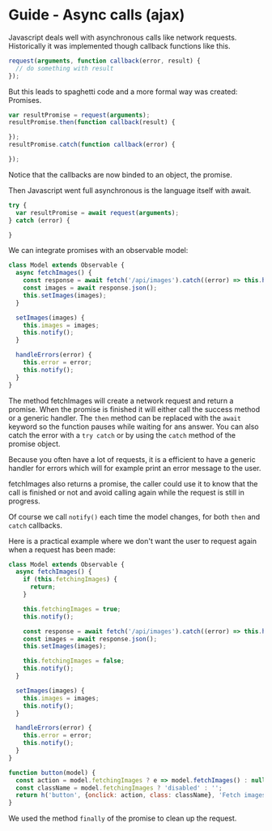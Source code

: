 # Guide - Async calls (ajax)

Javascript deals well with asynchronous calls like network requests. Historically it was implemented though callback functions like this.

```js
request(arguments, function callback(error, result) {
  // do something with result
});
```

But this leads to spaghetti code and a more formal way was created: Promises.

```js
var resultPromise = request(arguments);
resultPromise.then(function callback(result) {

});
resultPromise.catch(function callback(error) {

});
```

Notice that the callbacks are now binded to an object, the promise.

Then Javascript went full asynchronous is the language itself with await.

```js
try {
  var resultPromise = await request(arguments);
} catch (error) {

}
```

We can integrate promises with an observable model:

```js
class Model extends Observable {
  async fetchImages() {
    const response = await fetch('/api/images').catch((error) => this.handleErrors(error));
    const images = await response.json();
    this.setImages(images);
  }

  setImages(images) {
    this.images = images;
    this.notify();
  }

  handleErrors(error) {
    this.error = error;
    this.notify();
  }
}
```

The method fetchImages will create a network request and return a promise. When the promise is finished it will either call the success method or a generic handler. The `then` method can be replaced with the `await` keyword so the function pauses while waiting for ans answer. You can also catch the error with a `try catch` or by using the `catch` method of the promise object.

Because you often have a lot of requests, it is a efficient to have a generic handler for errors which will for example print an error message to the user.

fetchImages also returns a promise, the caller could use it to know that the call is finished or not and avoid calling again while the request is still in progress.

Of course we call `notify()` each time the model changes, for both `then` and `catch` callbacks.

Here is a practical example where we don't want the user to request again when a request has been made:

```js
class Model extends Observable {
  async fetchImages() {
    if (this.fetchingImages) {
      return;
    }

    this.fetchingImages = true;
    this.notify();

    const response = await fetch('/api/images').catch((error) => this.handleErrors(error));
    const images = await response.json();
    this.setImages(images);

    this.fetchingImages = false;
    this.notify();
  }

  setImages(images) {
    this.images = images;
    this.notify();
  }

  handleErrors(error) {
    this.error = error;
    this.notify();
  }
}

function button(model) {
  const action = model.fetchingImages ? e => model.fetchImages() : null;
  const className = model.fetchingImages ? 'disabled' : '';
  return h('button', {onclick: action, class: className}, 'Fetch images')
}
```

We used the method `finally` of the promise to clean up the request.


